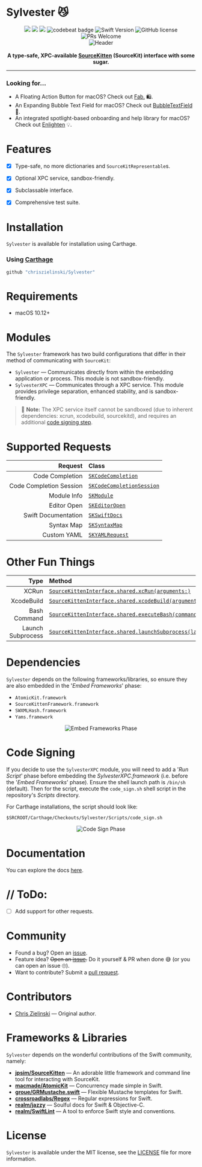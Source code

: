 Sylvester 😼
===========

<p align="center">
    <a href="https://travis-ci.org/chriszielinski/Sylvester" style="text-decoration:none" target="_blank">
		<img src="https://travis-ci.org/chriszielinski/Sylvester.svg?branch=master">
	</a>
	<a href="https://sonarcloud.io/dashboard?id=chriszielinski_Sylvester" style="text-decoration:none" target="_blank">
		<img src="https://sonarcloud.io/api/project_badges/measure?project=chriszielinski_Sylvester&metric=alert_status">
	</a>
	<a href="https://sonarcloud.io/component_measures?id=chriszielinski_Sylvester&metric=Coverage" style="text-decoration:none" target="_blank">
	  <img src="https://sonarcloud.io/api/project_badges/measure?project=chriszielinski_Sylvester&metric=coverage">
	</a>
	<a href="https://codebeat.co/projects/github-com-chriszielinski-sylvester-master" style="text-decoration:none" target="_blank">
		<img alt="codebeat badge" src="https://codebeat.co/badges/66095cd2-8a09-4662-a31d-d8f7a0e86f3f"/>
	</a>
	<a href="https://developer.apple.com/swift" style="text-decoration:none" target="_blank">
		<img alt="Swift Version" src ="https://img.shields.io/badge/language-swift%204.2-brightgreen.svg"/>
	</a>
	<a href="https://github.com/chriszielinski/Sylvester/blob/master/LICENSE" style="text-decoration:none" target="_blank">
		<img alt="GitHub license" src ="https://img.shields.io/badge/license-MIT-blue.svg"/>
	</a>
    <img alt="PRs Welcome" src="https://img.shields.io/badge/PRs-welcome-brightgreen.svg" />
    <br>
    <img src="https://github.com/chriszielinski/Sylvester/blob/master/.readme-assets/header.png?raw=true" alt="Header">
    <br>
    <br>
    <b>A type-safe, XPC-available <a href="https://github.com/jpsim/SourceKitten"> SourceKitten</a> (SourceKit) interface with some sugar.</b>
    <br>
</p>

---

### Looking for...

- A Floating Action Button for macOS? Check out [Fab.](https://github.com/chriszielinski/Fab) 🛍️.
- An Expanding Bubble Text Field for macOS? Check out [BubbleTextField](https://github.com/chriszielinski/BubbleTextField) 💬.
- An integrated spotlight-based onboarding and help library for macOS? Check out [Enlighten](https://github.com/chriszielinski/Enlighten) 💡.


Features
========

- [x] Type-safe, no more dictionaries and `SourceKitRepresentable`s.
- [x] Optional XPC service, sandbox-friendly.
- [x] Subclassable interface.
- [x] Comprehensive test suite.


Installation
============
`Sylvester` is available for installation using Carthage.


### Using [Carthage](https://github.com/Carthage/Carthage)

```ruby
github "chriszielinski/Sylvester"
```

Requirements
============

- macOS 10.12+


Modules
=======

The `Sylvester` framework has two build configurations that differ in their method of communicating with `SourceKit`:

 - `Sylvester` — Communicates directly from within the embedding application or process. This module is not sandbox-friendly.
 - `SylvesterXPC` — Communicates through a XPC service. This module provides privilege separation, enhanced stability, and is sandbox-friendly.

 > 📌 **Note:** The XPC service itself cannot be sandboxed (due to inherent dependencies: xcrun, xcodebuild, sourcekitd), and requires an additional [code signing step](#code-signing).


Supported Requests
==================

| Request | Class |
| -------------:|:------------- |
| Code Completion | [`SKCodeCompletion`](https://chriszielinski.github.io/Sylvester/Classes/SKCodeCompletion.html) |
| Code Completion Session | [`SKCodeCompletionSession`](https://chriszielinski.github.io/Sylvester/Classes/SKCodeCompletionSession.html) |
| Module Info | [`SKModule`](https://chriszielinski.github.io/Sylvester/Classes.html#/s:12SylvesterXPC8SKModuleC)|
| Editor Open | [`SKEditorOpen`](https://chriszielinski.github.io/Sylvester/Classes.html#/s:12SylvesterXPC12SKEditorOpenC) |
| Swift Documentation | [`SKSwiftDocs`](https://chriszielinski.github.io/Sylvester/Classes.html#/s:12SylvesterXPC11SKSwiftDocsC) |
| Syntax Map | [`SKSyntaxMap`](https://chriszielinski.github.io/Sylvester/Classes/SKSyntaxMap.html) |
| Custom YAML | [`SKYAMLRequest`](https://chriszielinski.github.io/Sylvester/Classes/SKYAMLRequest.html) |


Other Fun Things
================

| Type | Method |
| -------------:|:------------- |
| XCRun | [`SourceKittenInterface.shared.xcRun(arguments:)`](https://chriszielinski.github.io/Sylvester/Classes/SourceKittenInterface.html#/s:12SylvesterXPC21SourceKittenInterfaceC5xcRun9argumentsSSSgSaySSG_tF) |
| XcodeBuild | [`SourceKittenInterface.shared.xcodeBuild(arguments:currentDirectoryPath:)`](https://chriszielinski.github.io/Sylvester/Classes/SourceKittenInterface.html#/s:12SylvesterXPC21SourceKittenInterfaceC10xcodeBuild9arguments20currentDirectoryPathSSSgSaySSG_SStF) |
| Bash Command | [`SourceKittenInterface.shared.executeBash(command:currentDirectoryPath:)`](https://chriszielinski.github.io/Sylvester/Classes/SourceKittenInterface.html#/s:12SylvesterXPC21SourceKittenInterfaceC11executeBash7command20currentDirectoryPathSSSgSS_AGtF) |
| Launch Subprocess | [`SourceKittenInterface.shared.launchSubprocess(launchPath:arguments:currentDirectoryPath:shouldPipeStandardError:)`](https://chriszielinski.github.io/Sylvester/Classes/SourceKittenInterface.html#/s:12SylvesterXPC21SourceKittenInterfaceC16launchSubprocess0F4Path9arguments016currentDirectoryH023shouldPipeStandardErrorSSSgSS_SaySSGAISbtF) |


Dependencies
============

`Sylvester` depends on the following frameworks/libraries, so ensure they are also embedded in the '_Embed Frameworks_' phase:

 - `AtomicKit.framework`
 - `SourceKittenFramework.framework`
 - `SWXMLHash.framework`
 - `Yams.framework`

 <p align="center">
     <img src="https://github.com/chriszielinski/Sylvester/blob/master/.readme-assets/embed-frameworks.png?raw=true" alt="Embed Frameworks Phase">
 </p>


Code Signing
============

If you decide to use the `SylvesterXPC` module, you will need to add a '_Run Script_' phase before embedding the _SylvesterXPC.framework_ (i.e. before the '_Embed Frameworks_' phase). Ensure the shell launch path is `/bin/sh` (default). Then for the script, execute the `code_sign.sh` shell script in the repository's _Scripts_ directory.

For Carthage installations, the script should look like:

```shell
$SRCROOT/Carthage/Checkouts/Sylvester/Scripts/code_sign.sh
```

<p align="center">
     <img src="https://github.com/chriszielinski/Sylvester/blob/master/.readme-assets/code-sign.png?raw=true" alt="Code Sign Phase">
 </p>


Documentation
=============

You can explore the docs [here](http://chriszielinski.github.io/Sylvester/).


// ToDo:
========

- [ ] Add support for other requests.


Community
=========

- Found a bug? Open an [issue](https://github.com/chriszielinski/sylvester/issues).
- Feature idea? ~~Open an [issue](https://github.com/chriszielinski/sylvester/issues).~~ Do it yourself & PR when done 😅 (or you can open an issue 🙄).
- Want to contribute? Submit a [pull request](https://github.com/chriszielinski/sylvester/pulls).


Contributors
============

- [Chris Zielinski](https://github.com/chriszielinski) — Original author.


Frameworks & Libraries
======================

`Sylvester` depends on the wonderful contributions of the Swift community, namely:

* **[jpsim/SourceKitten](https://github.com/jpsim/SourceKitten)** — An adorable little framework and command line tool for interacting with SourceKit.
* **[macmade/AtomicKit](https://github.com/macmade/AtomicKit)** — Concurrency made simple in Swift.
* **[groue/GRMustache.swift](https://github.com/groue/GRMustache.swift)** — Flexible Mustache templates for Swift.
* **[crossroadlabs/Regex](https://github.com/crossroadlabs/Regex)** — Regular expressions for Swift.
* **[realm/jazzy](https://github.com/realm/jazzy)** — Soulful docs for Swift & Objective-C.
* **[realm/SwiftLint](https://github.com/realm/SwiftLint)** — A tool to enforce Swift style and conventions.


License
=======

`Sylvester` is available under the MIT license, see the [LICENSE](https://github.com/chriszielinski/sylvester/blob/master/LICENSE) file for more information.